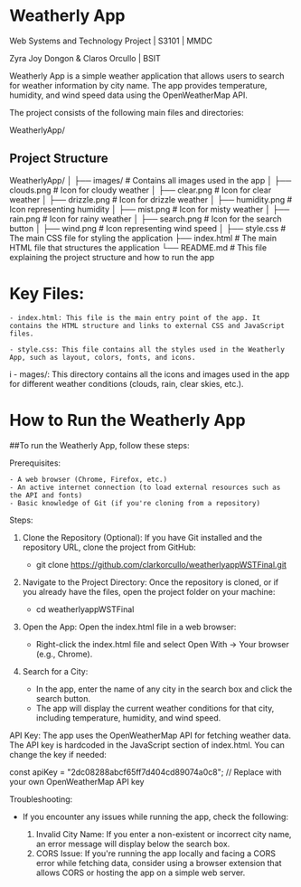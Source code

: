 # Weatherly App


Web Systems and Technology Project | S3101 | MMDC


Zyra Joy Dongon & Claros Orcullo | BSIT



Weatherly App is a simple weather application that allows users to search for weather information by city name. 
The app provides temperature, humidity, and wind speed data using the OpenWeatherMap API.



The project consists of the following main files and directories:

WeatherlyApp/

## Project Structure

WeatherlyApp/ │ ├── images/ # Contains all images used in the app │ ├── clouds.png # Icon for cloudy weather │ ├── clear.png # Icon for clear weather │ ├── drizzle.png # Icon for drizzle weather │ ├── humidity.png # Icon representing humidity │ ├── mist.png # Icon for misty weather │ ├── rain.png # Icon for rainy weather │ ├── search.png # Icon for the search button │ ├── wind.png # Icon representing wind speed │ ├── style.css # The main CSS file for styling the application ├── index.html # The main HTML file that structures the application └── README.md # This file explaining the project structure and how to run the app






# Key Files:
    - index.html: This file is the main entry point of the app. It contains the HTML structure and links to external CSS and JavaScript files.

    - style.css: This file contains all the styles used in the Weatherly App, such as layout, colors, fonts, and icons.

i   - mages/: This directory contains all the icons and images used in the app for different weather conditions (clouds, rain, clear skies, etc.).

# How to Run the Weatherly App

##To run the Weatherly App, follow these steps:

Prerequisites:

    - A web browser (Chrome, Firefox, etc.)
    - An active internet connection (to load external resources such as the API and fonts)
    - Basic knowledge of Git (if you're cloning from a repository)

Steps:

1. Clone the Repository (Optional): If you have Git installed and the repository URL, clone the project from GitHub:

    - git clone https://github.com/clarkorcullo/weatherlyappWSTFinal.git

2. Navigate to the Project Directory: Once the repository is cloned, or if you already have the files, open the project folder on your machine:

    - cd weatherlyappWSTFinal

3. Open the App: Open the index.html file in a web browser:

    - Right-click the index.html file and select Open With → Your browser (e.g., Chrome).

4. Search for a City:

    - In the app, enter the name of any city in the search box and click the search button.
    - The app will display the current weather conditions for that city, including temperature, humidity, and wind speed.


API Key:
The app uses the OpenWeatherMap API for fetching weather data. The API key is hardcoded in the JavaScript section of index.html. You can change the key if needed:

const apiKey = "2dc08288abcf65ff7d404cd89074a0c8";  // Replace with your own OpenWeatherMap API key


Troubleshooting:

- If you encounter any issues while running the app, check the following:

    1. Invalid City Name: If you enter a non-existent or incorrect city name, an error message will display below the search box.
    2. CORS Issue: If you're running the app locally and facing a CORS error while fetching data, consider using a browser extension that allows CORS or hosting the app on a simple web server.


